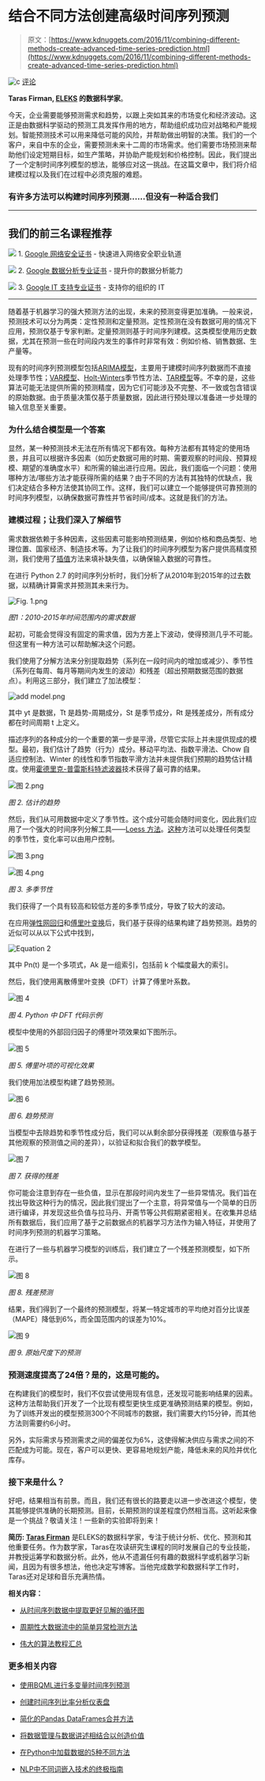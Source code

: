 # 结合不同方法创建高级时间序列预测

> 原文：[https://www.kdnuggets.com/2016/11/combining-different-methods-create-advanced-time-series-prediction.html](https://www.kdnuggets.com/2016/11/combining-different-methods-create-advanced-time-series-prediction.html)

![c](../Images/3d9c022da2d331bb56691a9617b91b90.png) [评论](#comments)

**Taras Firman, [ELEKS](http://eleks.com/) 的数据科学家**。

今天，企业需要能够预测需求和趋势，以跟上突如其来的市场变化和经济波动。这正是由数据科学驱动的预测工具发挥作用的地方，帮助组织成功应对战略和产能规划。智能预测技术可以用来降低可能的风险，并帮助做出明智的决策。我们的一个客户，来自中东的企业，需要预测未来十二周的市场需求。他们需要市场预测来帮助他们设定短期目标，如生产策略，并协助产能规划和价格控制。因此，我们提出了一个定制时间序列模型的想法，能够应对这一挑战。在这篇文章中，我们将介绍建模过程以及我们在过程中必须克服的难题。

### 有许多方法可以构建时间序列预测……但没有一种适合我们

* * *

## 我们的前三名课程推荐

![](../Images/0244c01ba9267c002ef39d4907e0b8fb.png) 1\. [Google 网络安全证书](https://www.kdnuggets.com/google-cybersecurity) - 快速进入网络安全职业轨道

![](../Images/e225c49c3c91745821c8c0368bf04711.png) 2\. [Google 数据分析专业证书](https://www.kdnuggets.com/google-data-analytics) - 提升你的数据分析能力

![](../Images/0244c01ba9267c002ef39d4907e0b8fb.png) 3\. [Google IT 支持专业证书](https://www.kdnuggets.com/google-itsupport) - 支持你的组织的 IT

* * *

随着基于机器学习的强大预测方法的出现，未来的预测变得更加准确。一般来说，预测技术可以分为两类：定性预测和定量预测。定性预测在没有数据可用的情况下应用，预测仅基于专家判断。定量预测则基于时间序列建模。这类模型使用历史数据，尤其在预测一些在时间段内发生的事件时非常有效：例如价格、销售数据、生产量等。

现有的时间序列预测模型包括[ARIMA模型](https://onlinecourses.science.psu.edu/stat510/node/49)，主要用于建模时间序列数据而不直接处理季节性；[VAR模型](https://onlinecourses.science.psu.edu/stat510/node/79)、[Holt-Winters](https://www.otexts.org/fpp/7/5)季节性方法、[TAR模型](https://onlinecourses.science.psu.edu/stat510/node/82)等。不幸的是，这些算法可能无法提供所需的预测精度，因为它们可能涉及不完整、不一致或包含错误的原始数据。由于质量决策仅基于质量数据，因此进行预处理以准备进一步处理的输入信息至关重要。

### 为什么结合模型是一个答案

显然，某一种预测技术无法在所有情况下都有效。每种方法都有其特定的使用场景，并且可以根据许多因素（如历史数据可用的时期、需要观察的时间段、预算规模、期望的准确度水平）和所需的输出进行应用。因此，我们面临一个问题：使用哪种方法/哪些方法才能获得所需的结果？由于不同的方法有其独特的优缺点，我们决定结合多种方法使其协同工作。这样，我们可以建立一个能够提供可靠预测的时间序列模型，以确保数据可靠性并节省时间/成本。这就是我们的方法。

### 建模过程；让我们深入了解细节

需求数据依赖于多种因素，这些因素可能影响预测结果，例如价格和商品类型、地理位置、国家经济、制造技术等。为了让我们的时间序列模型为客户提供高精度预测，我们使用了[插值](https://ece.uwaterloo.ca/~dwharder/NumericalAnalysis/05Interpolation/)方法来填补缺失值，以确保输入数据的可靠性。

在进行 Python 2.7 的时间序列分析时，我们分析了从2010年到2015年的过去数据，以精确计算需求并预测其未来行为。

![Fig. 1.png](../Images/86badad37232a5c8711be816bb1564bd.png)

*图1：2010-2015年时间范围内的需求数据*

起初，可能会觉得没有固定的需求值，因为方差上下波动，使得预测几乎不可能。但这里有一种方法可以帮助解决这个问题。

我们使用了分解方法来分别提取趋势（系列在一段时间内的增加或减少）、季节性（系列在每周、每月等期间内发生的波动）和残差（超出预期数据范围的数据点）。利用这三部分，我们建立了加法模型：

![add model.png](../Images/d8ddfef548870c9874d06e48bf409dce.png)

其中 yt 是数据，Tt 是趋势-周期成分，St 是季节成分，Rt 是残差成分，所有成分都在时间周期 t 上定义。

描述序列的各种成分的一个重要的第一步是平滑，尽管它实际上并未提供现成的模型。最初，我们估计了趋势（行为）成分。移动平均法、指数平滑法、Chow 自适应控制法、Winter 的线性和季节指数平滑方法并未提供我们预期的趋势估计精度。使用[霍德里克-普雷斯科特滤波器](https://cran.r-project.org/web/packages/mFilter/mFilter.pdf)技术获得了最可靠的结果。

![图 2.png](../Images/6f79492c6e66bb6df38997bfccb249f9.png)

*图 2\. 估计的趋势*

然后，我们从可用数据中定义了季节性。这个成分可能会随时间变化，因此我们应用了一个强大的时间序列分解工具——[Loess 方法](https://www.otexts.org/fpp/6/5)。[这种](https://www.otexts.org/fpp/6/5)方法可以处理任何类型的季节性，变化率可以由用户控制。

![图 3.png](../Images/eefcf56cefa0b1d4fb572f5c49d8f160.png)

![图 4.png](../Images/27e4843cceabd21b1cd4b09856a4c4d9.png)

*图 3\. 多季节性*

我们获得了一个具有较高和较低方差的多季节成分，导致了较大的波动。

在应用[弹性网回归](http://scikit-learn.org/stable/modules/generated/sklearn.linear_model.ElasticNet.html)和[傅里叶变换](http://www.le.ac.uk/users/dsgp1/COURSES/LEIMETZ/FOURIER.pdf)后，我们基于获得的结果构建了趋势预测。趋势的近似可以从以下公式中找到，

![Equation 2](../Images/e30b3af647ca14f237c8b792b2f81dea.png)

其中 Pn(t) 是一个多项式，Ak 是一组索引，包括前 k 个幅度最大的索引。

然后，我们使用离散傅里叶变换（DFT）计算了傅里叶系数。

![图 4](../Images/086695b214ec1256df3fc9e7530c74a4.png)

*图 4\. Python 中 DFT 代码示例*

模型中使用的外部回归因子的傅里叶项效果如下图所示。

![图 5](../Images/bcd8ece08daf2471c898b20faa7f1634.png)

*图 5\. 傅里叶项的可视化效果*

我们使用加法模型构建了趋势预测。

![图 6](../Images/87d3d4c8cbc944be9ded0491037ac1c5.png)

*图 6\. 趋势预测*

当模型中去除趋势和季节性成分后，我们可以从剩余部分获得残差（观察值与基于其他观察的预测值之间的差异），以验证和拟合我们的数学模型。

![图 7](../Images/6417102941576a34f4eb53cbdaea22b8.png)

*图 7\. 获得的残差*

你可能会注意到存在一些负值，显示在那段时间内发生了一些异常情况。我们旨在找出导致这种行为的情况，因此我们提出了一个主意，将异常值与一个简单的日历进行编译，并发现这些负值与拉马丹、开斋节等公共假期紧密相关。在收集并总结所有数据后，我们应用了基于之前数据点的机器学习方法作为输入特征，并使用了时间序列预测的机器学习策略。

在进行了一些与机器学习模型的训练后，我们建立了一个残差预测模型，如下所示。

![图 8](../Images/cf4526aa370979c19e6bf0a1f6362325.png)

*图 8\. 残差预测*

结果，我们得到了一个最终的预测模型，将某一特定城市的平均绝对百分比误差（MAPE）降低到6%，而全国范围内的误差为10%。

![图 9](../Images/9c4e934d50df51c7838165b2a9f11b5c.png)

*图 9\. 原始尺度下的预测*

### 预测速度提高了24倍？是的，这是可能的。

在构建我们的模型时，我们不仅尝试使用现有信息，还发现可能影响结果的因素。这种方法帮助我们开发了一个比现有模型更快生成更准确预测结果的模型。例如，为了训练开发出的模型预测300个不同城市的数据，我们需要大约15分钟，而其他方法则需要约6小时。

另外，实际需求与预测需求之间的偏差仅为6%，这使得解决供应与需求之间的不匹配成为可能。现在，客户可以更快、更容易地规划产能，降低未来的风险并优化库存。

### 接下来是什么？

好吧，结果相当有前景。而且，我们还有很长的路要走以进一步改进这个模型，使其能够提供准确的长期预测。目前，长期预测的误差程度仍然相当高。这听起来像是一个挑战？敬请关注！一些新的实验即将到来！

**简历: [Taras Firman](https://www.facebook.com/profile.php?id=100009049483326)** 是ELEKS的数据科学家，专注于统计分析、优化、预测和其他重要任务。作为数学家，Taras在攻读研究生课程的同时发展自己的专业技能，并教授运筹学和数据分析。此外，他从不遗漏任何有趣的数据科学或机器学习新闻，且因为有很多想法，他也决定写博客。当他完成数学和数据科学工作时，Taras还对足球和音乐充满热情。

**相关内容：**

+   [从时间序列数据中提取更好见解的循环图](/2016/03/better-insights-time-series-cycle-plots.html)

+   [周期性大数据流中的简单异常检测方法](/2016/08/anomaly-detection-periodic-big-data-streams.html)

+   [伟大的算法教程汇总](/2016/09/great-algorithm-tutorial-roundup.html)

### 更多相关内容

+   [使用BQML进行多变量时间序列预测](https://www.kdnuggets.com/2023/07/multivariate-timeseries-prediction-bqml.html)

+   [创建时间序列比率分析仪表盘](https://www.kdnuggets.com/2023/06/wolfer-create-time-series-ratio-analysis-dashboard.html)

+   [简化的Pandas DataFrames合并方法](https://www.kdnuggets.com/2022/09/combining-pandas-dataframes-made-simple.html)

+   [将数据管理与数据讲述相结合以创造价值](https://www.kdnuggets.com/combining-data-management-and-data-storytelling-to-generate-value)

+   [在Python中加载数据的5种不同方法](https://www.kdnuggets.com/2020/08/5-different-ways-load-data-python.html)

+   [NLP中不同词嵌入技术的终极指南](https://www.kdnuggets.com/2021/11/guide-word-embedding-techniques-nlp.html)
